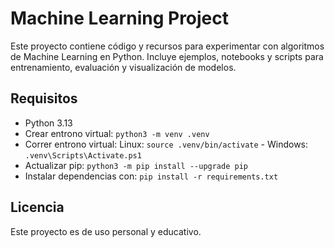 # Machine Learning Project

Este proyecto contiene código y recursos para experimentar con algoritmos de Machine Learning en Python. Incluye ejemplos, notebooks y scripts para entrenamiento, evaluación y visualización de modelos.

## Requisitos

- Python 3.13
- Crear entrono virtual: `python3 -m venv .venv`
- Correr entrono virtual: Linux: `source .venv/bin/activate` - Windows: `.venv\Scripts\Activate.ps1`
- Actualizar pip: `python3 -m pip install --upgrade pip`
- Instalar dependencias con: `pip install -r requirements.txt`

## Licencia

Este proyecto es de uso personal y educativo.
